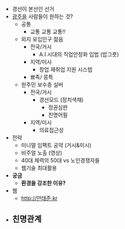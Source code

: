 - 경선이 본선인 선거
- [광주을](https://namu.wiki/w/%EA%B4%91%EC%A3%BC%EC%8B%9C%20%EC%9D%84)  사람들이 원하는 것?
	- 공통
		- 교통 교통 교통‼️
	- 외지 유입인구 젊음
		- 전국/거시
			- A.I 시대의 직업안정화 입법 (밥그릇)
		- 지역/미시
			- 창업 재취업 지원 시스텝
		- 뾰족/ 뭉특
	- 원주민 보수층 실버
		- 전국/거시
			- 경선모드 (정치색채)
				- 정권심판
				- 친명어필
		- 지역/미시
			- 의료접근성
- 전략
	- 미니멀 임팩트 공약 (거시&미시)
	- 비주얼 노출 (영상)
	- 40대 체력의 50대 vs 노인경쟁자들
	- 웹기술 최대활용
- **궁금**
	- **환경을 강조한 이유?**
- 웹
	- http://안태준.kr
- 친명관계
	- 
